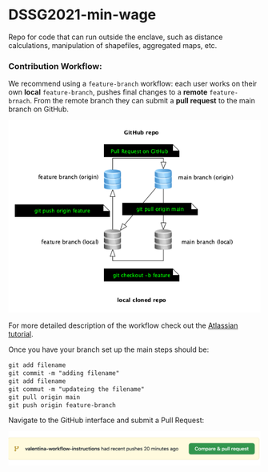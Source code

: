 # DSSG2021-min-wage

Repo for code that can run outside the enclave, such as distance calculations, manipulation of shapefiles, aggregated maps, etc.

### Contribution Workflow:
We recommend using a `feature-branch` workflow: each user works on their own **local** `feature-branch`, pushes final changes to a **remote** `feature-brnach`. From the remote branch they can submit a **pull request** to the main branch on GitHub.

![](https://github.com/uwescience/DSSG2021-min-wage/blob/main/img/feature-workflow-external.png)


For more detailed description of the workflow check out the [Atlassian tutorial](https://www.atlassian.com/git/tutorials/comparing-workflows/feature-branch-workflow).

Once you have your branch set up the main steps should be:

```
git add filename
git commit -m "adding filename"
git add filename
git commut -m "updateing the filename"
git pull origin main
git push origin feature-branch

```

Navigate to the GitHub interface and submit a Pull Request:

![](https://github.com/uwescience/DSSG2021-min-wage/blob/main/img/Compare_PullRequest.png)
